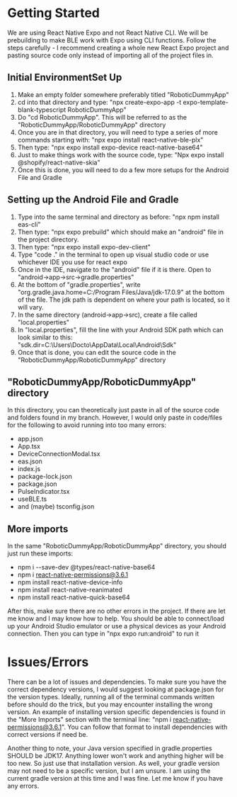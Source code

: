 # Getting Started

We are using React Native Expo and not React Native CLI. We will be prebuilding to make BLE work with Expo using CLI functions.
Follow the steps carefully - I recommend creating a whole new React Expo project and pasting source code only instead of importing all of the project files in.

## Initial EnvironmentSet Up
1. Make an empty folder somewhere preferably titled "RoboticDummyApp"
2. cd into that directory and type: "npx create-expo-app -t expo-template-blank-typescript RoboticDummyApp"
3. Do "cd RoboticDummyApp". This will be referred to as the "RoboticDummyApp/RoboticDummyApp" directory
4. Once you are in that directory, you will need to type a series of more commands starting with: "npx expo install react-native-ble-plx"
5. Then type: "npx expo install expo-device react-native-base64"
6. Just to make things work with the source code, type: "Npx expo install @shopify/react-native-skia"
7. Once this is done, you will need to do a few more setups for the Android File and Gradle

## Setting up the Android File and Gradle
1. Type into the same terminal and directory as before: "npx npm install eas-cli"
2. Then type: "npx expo prebuild" which should make an "android" file in the project directory.
3. Then type: "npx expo install expo-dev-client"
4. Type "code ." in the terminal to open up visual studio code or use whichever IDE you use for react expo
5. Once in the IDE, navigate to the "android" file if it is there. Open to "android->app->src->gradle.properties"
6. At the bottom of "gradle.properties", write "org.gradle.java.home=C:/Program Files/Java/jdk-17.0.9" at the bottom of the file. The jdk path is dependent on where your path is located, so it will vary.
7. In the same directory (android->app->src), create a file called "local.properties"
8. In "local.properties", fill the line with your Android SDK path which can look similar to this: "sdk.dir=C:\\Users\\Docto\\AppData\\Local\\Android\\Sdk"
9. Once that is done, you can edit the source code in the "RoboticDummyApp/RoboticDummyApp" directory

## "RoboticDummyApp/RoboticDummyApp" directory
In this directory, you can theoretically just paste in all of the source code and folders found in my branch. However, I would only paste in code/files for the following to
avoid running into too many errors:
- app.json
- App.tsx
- DeviceConnectionModal.tsx
- eas.json
- index.js
- package-lock.json
- package.json
- PulseIndicator.tsx
- useBLE.ts
- and (maybe) tsconfig.json

## More imports
In the same "RoboticDummyApp/RoboticDummyApp" directory, you should just run these imports:
- npm i --save-dev @types/react-native-base64
- npm i react-native-permissions@3.6.1
- npm install react-native-device-info
- npm install react-native-reanimated
- npm install react-native-quick-base64

After this, make sure there are no other errors in the project. If there are let me know and I may know how to help. You should be able to connect/load up your Android Studio emulator
or use a physical devices as your Android connection. Then you can type in "npx expo run:android" to run it

# Issues/Errors
There can be a lot of issues and dependencies. To make sure you have the correct dependency versions, I would suggest looking at package.json for the version types. Ideally, running all of the terminal commands
written before should do the trick, but you may encounter installing the wrong version. An example of installing version specific dependencies is found in the "More Imports" section with the terminal line:
"npm i react-native-permissions@3.6.1". You can follow that format to install dependencies with correct versions if need be.

Another thing to note, your Java version specified in gradle.properties SHOULD be JDK17. Anything lower won't work and anything higher will be too new. So just use that installation version. As well,
your gradle version may not need to be a specific version, but I am unsure. I am using the current gradle version at this time and I was fine. Let me know if you have any errors.
